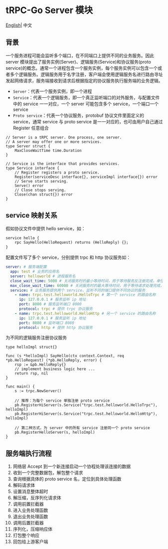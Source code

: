 # tRPC-Go Server 模块

[English](./README.md)| 中文

## 背景

一个服务进程可能会监听多个端口，在不同端口上提供不同的业务服务。因此 server 模块提出了服务实例(Server)、逻辑服务(Service)和协议服务(proto service)的概念。通常一个进程包含一个服务实例，每个服务实例可以包含一个或者多个逻辑服务。逻辑服务用于名字注册，客户端会使用逻辑服务名进行路由寻址发起网络请求，服务端接收到请求后根据指定的协议服务执行服务端的业务逻辑。

- `Server`：代表一个服务实例，即一个进程
- `Service`：代表一个逻辑服务，即一个真正监听端口的对外服务，与配置文件中的 service 一一对应，一个 server 可能包含多个 service，一个端口一个 service
- `Proto service`：代表一个协议服务，protobuf 协议文件里面定义的 service，通常 service 与 proto service 是一一对应的，也可由用户自己通过 Register 任意组合

```golang
// Server is a tRPC server. One process, one server.
// A server may offer one or more services.
type Server struct {
    MaxCloseWaitTime time.Duration
}

// Service is the interface that provides services.
type Service interface {
    // Register registers a proto service.
    Register(serviceDesc interface{}, serviceImpl interface{}) error
    // Serve starts serving.
    Serve() error
    // Close stops serving.
    Close(chan struct{}) error
}
```

## service 映射关系

假如协议文件中提供 hello service，如：

```protobuf
service hello {
    rpc SayHello(HelloRequest) returns (HelloReply) {};
}
```

配置文件写了多个 service，分别提供 trpc 和 http 协议服务如：

```yaml
server: # 服务端配置
  app: test # 业务的应用名
  server: helloworld # 进程服务名
  close_wait_time: 5000 # 关闭服务时的最小等待时间，用于等待服务反注册完成，单位 ms
  max_close_wait_time: 60000 # 关闭服务时的最大等待时间，用于等待请求处理完成，单位 ms
  service: # 业务服务提供两个 service，监听不同的端口提供不同协议的服务
    - name: trpc.test.helloworld.HelloTrpc # 第一个 service 的路由名称
      ip: 127.0.0.1 # 服务监听 ip 地址
      port: 8000 # 服务监听端口 8000
      protocol: trpc # 提供 trpc 协议服务
    - name: trpc.test.helloworld.HelloHttp # 另一个 service 的路由名称
      ip: 127.0.0.1 # 服务监听 ip 地址
      port: 8080 # 监听端口 8080
      protocol: http # 提供 http 协议服务
```

为不同的逻辑服务注册协议服务

```golang
type helloImpl struct{}

func (s *helloImpl) SayHello(ctx context.Context, req *pb.HelloRequest) (*pb.HelloReply, error) {
    rsp := &pb.HelloReply{}
    // implement business logic here ...
    return rsp, nil
}

func main() {
    s := trpc.NewServer()

    // 推荐：为每个 service 单独注册 proto service
    pb.RegisterHiServer(s.Service("trpc.test.helloworld.HelloTrpc"), helloImpl)
    pb.RegisterHiServer(s.Service("trpc.test.helloworld.HelloHttp"), helloImpl)

    // 第二种方式，为 server 中的所有 service 注册同一个 proto service
    pb.RegisterHelloServer(s, helloImpl)
}
```

## 服务端执行流程

1. 网络层 Accept 到一个新连接启动一个协程处理该连接的数据
2. 收到一个完整数据包，解包整个请求
3. 查询根据具体的 proto service 名，定位到具体处理函数
4. 解码请求体
5. 设置消息整体超时
6. 解压缩，反序列化请求体
7. 调用前置拦截器
8. 进入业务处理函数
9. 退出业务处理函数
10. 调用后置拦截器
11. 序列化，压缩响应体
12. 打包整个响应
13. 回包给上游客户端
